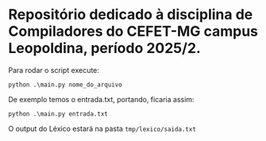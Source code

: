 # Repositório dedicado à disciplina de Compiladores do CEFET-MG campus Leopoldina, período 2025/2.

Para rodar o script execute:
```
python .\main.py nome_do_arquivo
```

De exemplo temos o entrada.txt, portando, ficaria assim:
```
python .\main.py entrada.txt
```

O output do Léxico estará na pasta `tmp/lexico/saida.txt`